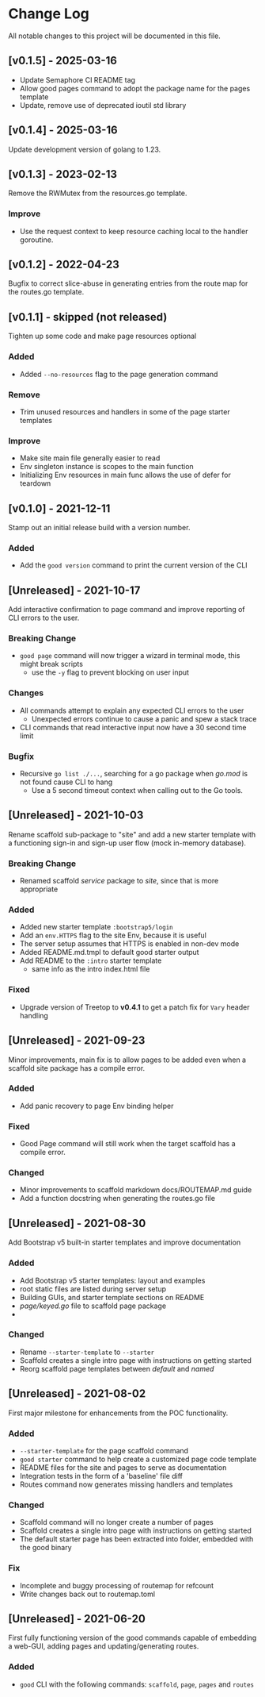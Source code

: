 # Change Log

All notable changes to this project will be documented in this file.

## [v0.1.5] - 2025-03-16

- Update Semaphore CI README tag
- Allow good pages command to adopt the package name for the pages template
- Update, remove use of deprecated ioutil std library

## [v0.1.4] - 2025-03-16

Update development version of golang to 1.23.


## [v0.1.3] - 2023-02-13

Remove the RWMutex from the resources.go template.

### Improve

- Use the request context to keep resource caching local to the handler goroutine.

## [v0.1.2] - 2022-04-23

Bugfix to correct slice-abuse in generating entries from the route map for the
routes.go template.

## [v0.1.1] - skipped (not released)

Tighten up some code and make page resources optional

### Added

- Added `--no-resources` flag to the page generation command

### Remove

- Trim unused resources and handlers in some of the page starter templates

### Improve

- Make site main file generally easier to read
- Env singleton instance is scopes to the main function
- Initializing Env resources in main func allows the use of defer for teardown

## [v0.1.0] - 2021-12-11

Stamp out an initial release build with a version number.

### Added

- Add the `good version` command to print the current version of the CLI

## [Unreleased] - 2021-10-17

Add interactive confirmation to page command and improve reporting of CLI errors to the
user.

### Breaking Change

- `good page` command will now trigger a wizard in terminal mode, this might break scripts
  - use the `-y` flag to prevent blocking on user input

### Changes

- All commands attempt to explain any expected CLI errors to the user
  - Unexpected errors continue to cause a panic and spew a stack trace
- CLI commands that read interactive input now have a 30 second time limit

### Bugfix

- Recursive `go list ./...`, searching for a go package when _go.mod_ is not found cause CLI to hang
  - Use a 5 second timeout context when calling out to the Go tools.

## [Unreleased] - 2021-10-03

Rename scaffold sub-package to "site" and add a new starter template with
a functioning sign-in and sign-up user flow (mock in-memory database).

### Breaking Change

- Renamed scaffold _service_ package to _site_, since that is more appropriate

### Added

- Added new starter template `:bootstrap5/login`
- Add an `env.HTTPS` flag to the site Env, because it is useful
- The server setup assumes that HTTPS is enabled in non-dev mode
- Added README.md.tmpl to default good starter output
- Add README to the `:intro` starter template
  - same info as the intro index.html file

### Fixed

- Upgrade version of Treetop to **v0.4.1** to get a patch fix for `Vary` header handling

## [Unreleased] - 2021-09-23

Minor improvements, main fix is to allow pages to be added even when a scaffold
site package has a compile error.

### Added

- Add panic recovery to page Env binding helper

### Fixed

- Good Page command will still work when the target scaffold has a compile error.

### Changed

- Minor improvements to scaffold markdown docs/ROUTEMAP.md guide
- Add a function docstring when generating the routes.go file

## [Unreleased] - 2021-08-30

Add Bootstrap v5 built-in starter templates and improve documentation

### Added

- Add Bootstrap v5 starter templates: layout and examples
- root static files are listed during server setup
- Building GUIs, and starter template sections on README
- _page/keyed.go_ file to scaffold page package
-

### Changed

- Rename `--starter-template` to `--starter`
- Scaffold creates a single intro page with instructions on getting started
- Reorg scaffold page templates between _default_ and _named_

## [Unreleased] - 2021-08-02

First major milestone for enhancements from the POC functionality.

### Added

- `--starter-template` for the page scaffold command
- `good starter` command to help create a customized page code template
- README files for the site and pages to serve as documentation
- Integration tests in the form of a 'baseline' file diff
- Routes command now generates missing handlers and templates

### Changed

- Scaffold command will no longer create a number of pages
- Scaffold creates a single intro page with instructions on getting started
- The default starter page has been extracted into folder, embedded with the good binary

### Fix

- Incomplete and buggy processing of routemap for refcount
- Write changes back out to routemap.toml

## [Unreleased] - 2021-06-20

First fully functioning version of the good commands capable of embedding a web-GUI, adding pages and updating/generating routes.

### Added

- `good` CLI with the following commands: `scaffold`, `page`, `pages` and `routes`
